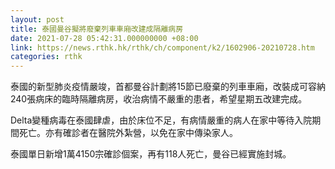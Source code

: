 ```yaml
---
layout: post
title: 泰國曼谷擬將廢棄列車車廂改建成隔離病房
date: 2021-07-28 05:42:31.000000000 +08:00
link: https://news.rthk.hk/rthk/ch/component/k2/1602906-20210728.htm
categories: rthk
---
```


泰國的新型肺炎疫情嚴竣，首都曼谷計劃將15節已廢棄的列車車廂，改裝成可容納240張病床的臨時隔離病房，收治病情不嚴重的患者，希望星期五改建完成。

Delta變種病毒在泰國肆虐，由於床位不足，有病情嚴重的病人在家中等待入院期間死亡。亦有確診者在醫院外紮營，以免在家中傳染家人。

泰國單日新增1萬4150宗確診個案，再有118人死亡，曼谷已經實施封城。
